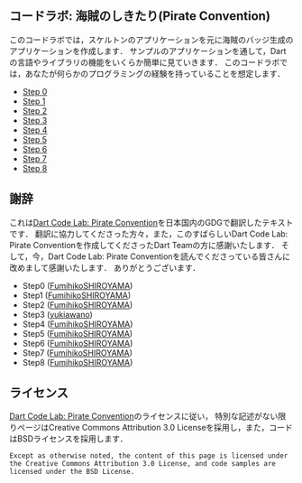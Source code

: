 コードラボ: 海賊のしきたり(Pirate Convention)
----------

このコードラボでは，スケルトンのアプリケーションを元に海賊のバッジ生成のアプリケーションを作成します．
サンプルのアプリケーションを通して，Dartの言語やライブラリの機能をいくらか簡単に見ていきます．
このコードラボでは，あなたが何らかのプログラミングの経験を持っていることを想定します．

* [Step 0](step0/step0.md)
* [Step 1](step1/step1.md)
* [Step 2](step2/step2.md)
* [Step 3](step3/step3.md)
* [Step 4](step4/step4.md)
* [Step 5](step5/step5.md)
* [Step 6](step6/step6.md)
* [Step 7](step7/step7.md)
* [Step 8](step8/step8.md)

## 謝辞

これは[Dart Code Lab: Pirate Convention](https://www.dartlang.org/codelabs/darrrt/)を日本国内のGDGで翻訳したテキストです．
翻訳に協力してくださった方々，また，このすばらしいDart Code Lab: Pirate Conventionを作成してくださったDart Teamの方に感謝いたします．
そして，今，Dart Code Lab: Pirate Conventionを読んでくださっている皆さんに改めまして感謝いたします．
ありがとうございます．

* Step0 ([FumihikoSHIROYAMA](https://github.com/FumihikoSHIROYAMA))
* Step1 ([FumihikoSHIROYAMA](https://github.com/FumihikoSHIROYAMA))
* Step2 ([FumihikoSHIROYAMA](https://github.com/FumihikoSHIROYAMA))
* Step3 ([yukiawano](https://github.com/yukiawano))
* Step4 ([FumihikoSHIROYAMA](https://github.com/FumihikoSHIROYAMA))
* Step5 ([FumihikoSHIROYAMA](https://github.com/FumihikoSHIROYAMA))
* Step6 ([FumihikoSHIROYAMA](https://github.com/FumihikoSHIROYAMA))
* Step7 ([FumihikoSHIROYAMA](https://github.com/FumihikoSHIROYAMA))
* Step8 ([FumihikoSHIROYAMA](https://github.com/FumihikoSHIROYAMA))

## ライセンス

[Dart Code Lab: Pirate Convention](https://www.dartlang.org/codelabs/darrrt/)のライセンスに従い，
特別な記述がない限りページはCreative Commons Attribution 3.0 Licenseを採用し，また，コードはBSDライセンスを採用します．

    Except as otherwise noted, the content of this page is licensed under the Creative Commons Attribution 3.0 License, and code samples are licensed under the BSD License.
